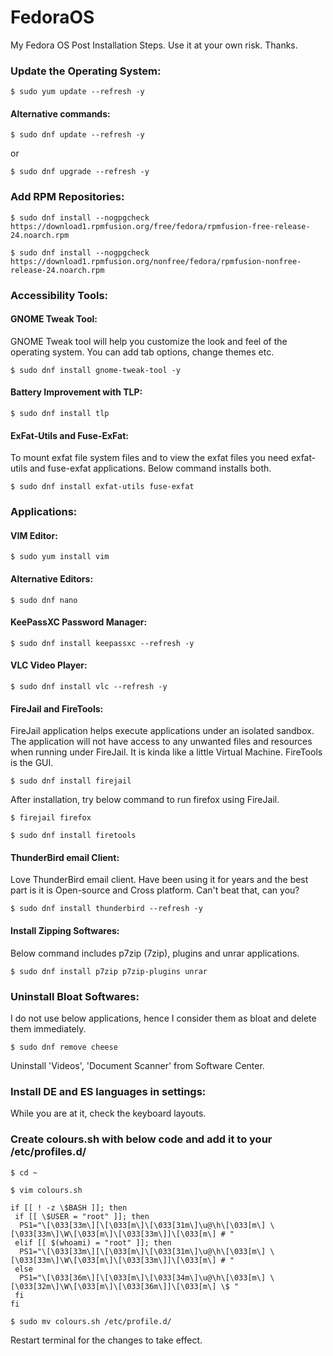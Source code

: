 # FedoraOS
My Fedora OS Post Installation Steps. Use it at your own risk. Thanks.

### Update the Operating System:

`$ sudo yum update --refresh -y`

#### Alternative commands:

`$ sudo dnf update --refresh -y`

or 

`$ sudo dnf upgrade --refresh -y`

### Add RPM Repositories:
```shell
$ sudo dnf install --nogpgcheck https://download1.rpmfusion.org/free/fedora/rpmfusion-free-release-24.noarch.rpm

$ sudo dnf install --nogpgcheck https://download1.rpmfusion.org/nonfree/fedora/rpmfusion-nonfree-release-24.noarch.rpm
```

### Accessibility Tools:
#### GNOME Tweak Tool:
GNOME Tweak tool will help you customize the look and feel of the operating system. You can add tab options, change themes etc.

`$ sudo dnf install gnome-tweak-tool -y`

#### Battery Improvement with TLP:
`$ sudo dnf install tlp`

#### ExFat-Utils and Fuse-ExFat:
To mount exfat file system files and to view the exfat files you need exfat-utils and fuse-exfat applications. Below command installs both.

`$ sudo dnf install exfat-utils fuse-exfat`


### Applications:
#### VIM Editor:
`$ sudo yum install vim`

#### Alternative Editors:
`$ sudo dnf nano`

#### KeePassXC Password Manager:
`$ sudo dnf install keepassxc --refresh -y`

#### VLC Video Player:
`$ sudo dnf install vlc --refresh -y`

#### FireJail and FireTools:
FireJail application helps execute applications under an isolated sandbox. The application will not have access to any unwanted files and resources when running under FireJail. It is kinda like a little Virtual Machine.
FireTools is the GUI.

`$ sudo dnf install firejail`

After installation, try below command to run firefox using FireJail.

`$ firejail firefox`

`$ sudo dnf install firetools`

#### ThunderBird email Client:

Love ThunderBird email client. Have been using it for years and the best part is it is Open-source and Cross platform. Can't beat that, can you?

`$ sudo dnf install thunderbird --refresh -y`

#### Install Zipping Softwares:
Below command includes p7zip (7zip), plugins and unrar applications.

`$ sudo dnf install p7zip p7zip-plugins unrar`


### Uninstall Bloat Softwares:
I do not use below applications, hence I consider them as bloat and delete them immediately.

`$ sudo dnf remove cheese`

Uninstall 'Videos', 'Document Scanner' from Software Center.

### Install DE and ES languages in settings:

While you are at it, check the keyboard layouts.

### Create colours.sh with below code and add it to your /etc/profiles.d/

`$ cd ~` 

`$ vim colours.sh`

```shell
if [[ ! -z \$BASH ]]; then
 if [[ \$USER = "root" ]]; then
  PS1="\[\033[33m\][\[\033[m\]\[\033[31m\]\u@\h\[\033[m\] \[\033[33m\]\W\[\033[m\]\[\033[33m\]]\[\033[m\] # "
 elif [[ $(whoami) = "root" ]]; then
  PS1="\[\033[33m\][\[\033[m\]\[\033[31m\]\u@\h\[\033[m\] \[\033[33m\]\W\[\033[m\]\[\033[33m\]]\[\033[m\] # "
 else
  PS1="\[\033[36m\][\[\033[m\]\[\033[34m\]\u@\h\[\033[m\] \[\033[32m\]\W\[\033[m\]\[\033[36m\]]\[\033[m\] \$ "
 fi
fi
```

`$ sudo mv colours.sh /etc/profile.d/`

Restart terminal for the changes to take effect.

